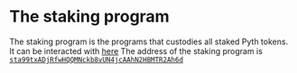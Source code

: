 # The staking program

The staking program is the programs that custodies all staked Pyth tokens. 
It can be interacted with [here](https://staking.pyth.network/staking)
The address of the staking program is [`sta99txADjRfwHQQMNckb8vUN4jcAAhN2HBMTR2Ah6d`](https://explorer.solana.com/address/sta99txADjRfwHQQMNckb8vUN4jcAAhN2HBMTR2Ah6d)